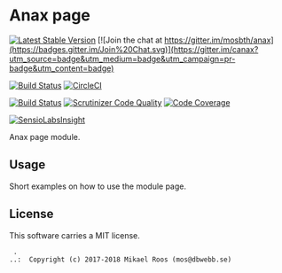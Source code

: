Anax page
==================================

[![Latest Stable Version](https://poser.pugx.org/anax/page/v/stable)](https://packagist.org/packages/anax/page)
[![Join the chat at https://gitter.im/mosbth/anax](https://badges.gitter.im/Join%20Chat.svg)](https://gitter.im/canax?utm_source=badge&utm_medium=badge&utm_campaign=pr-badge&utm_content=badge)

[![Build Status](https://travis-ci.org/canax/page.svg?branch=master)](https://travis-ci.org/canax/page)
[![CircleCI](https://circleci.com/gh/canax/page.svg?style=svg)](https://circleci.com/gh/canax/page)

[![Build Status](https://scrutinizer-ci.com/g/canax/page/badges/build.png?b=master)](https://scrutinizer-ci.com/g/canax/page/build-status/master)
[![Scrutinizer Code Quality](https://scrutinizer-ci.com/g/canax/page/badges/quality-score.png?b=master)](https://scrutinizer-ci.com/g/canax/page/?branch=master)
[![Code Coverage](https://scrutinizer-ci.com/g/canax/page/badges/coverage.png?b=master)](https://scrutinizer-ci.com/g/canax/page/?branch=master)

[![SensioLabsInsight](https://insight.sensiolabs.com/projects/067df5c1-e2f6-4f2e-b479-79cfe511ae7c/mini.png)](https://insight.sensiolabs.com/projects/067df5c1-e2f6-4f2e-b479-79cfe511ae7c)

Anax page module.



Usage
------------------

Short examples on how to use the module page.



License
------------------

This software carries a MIT license.



```
 .  
..:  Copyright (c) 2017-2018 Mikael Roos (mos@dbwebb.se)
```
